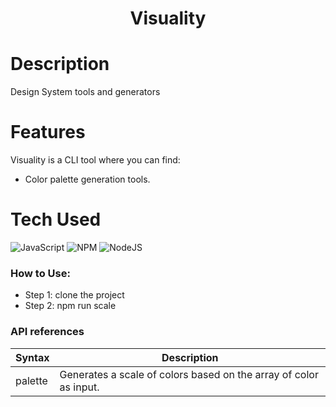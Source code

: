 <div align="center">
      <h1>Visuality</h1>
</div>

# Description
Design System tools and generators

# Features
Visuality is a CLI tool where you can find:

- Color palette generation tools.

# Tech Used
 ![JavaScript](https://img.shields.io/badge/javascript-%23323330.svg?style=for-the-badge&logo=javascript&logoColor=%23F7DF1E) ![NPM](https://img.shields.io/badge/NPM-%23000000.svg?style=for-the-badge&logo=npm&logoColor=white) ![NodeJS](https://img.shields.io/badge/node.js-6DA55F?style=for-the-badge&logo=node.js&logoColor=white)
      
### How to Use:
- Step 1: clone the project
- Step 2: npm run scale  

### API references
| Syntax | Description |
| ----------- | ----------- |
| palette | Generates a scale of colors based on the array of color as input. |
 
    
